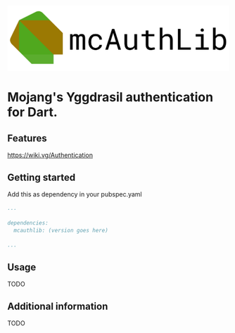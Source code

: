 ![logo](https://github.com/GiftShower/mcauthlib/blob/master/image/mcAuthLib.png)

# Mojang's Yggdrasil authentication for Dart.

## Features

https://wiki.vg/Authentication

## Getting started

Add this as dependency in your pubspec.yaml

```yaml
...

dependencies:
  mcauthlib: (version goes here)
  
...
```

## Usage

TODO

## Additional information

TODO
